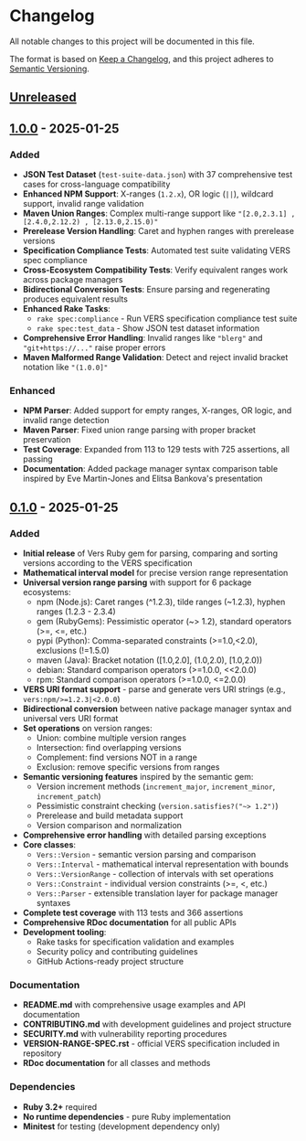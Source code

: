 # Changelog

All notable changes to this project will be documented in this file.

The format is based on [Keep a Changelog](https://keepachangelog.com/en/1.0.0/),
and this project adheres to [Semantic Versioning](https://semver.org/spec/v2.0.0.html).

## [Unreleased]

## [1.0.0] - 2025-01-25

### Added
- **JSON Test Dataset** (`test-suite-data.json`) with 37 comprehensive test cases for cross-language compatibility
- **Enhanced NPM Support**: X-ranges (`1.2.x`), OR logic (`||`), wildcard support, invalid range validation
- **Maven Union Ranges**: Complex multi-range support like `"[2.0,2.3.1] , [2.4.0,2.12.2) , [2.13.0,2.15.0)"`
- **Prerelease Version Handling**: Caret and hyphen ranges with prerelease versions
- **Specification Compliance Tests**: Automated test suite validating VERS spec compliance
- **Cross-Ecosystem Compatibility Tests**: Verify equivalent ranges work across package managers
- **Bidirectional Conversion Tests**: Ensure parsing and regenerating produces equivalent results
- **Enhanced Rake Tasks**: 
  - `rake spec:compliance` - Run VERS specification compliance test suite
  - `rake spec:test_data` - Show JSON test dataset information
- **Comprehensive Error Handling**: Invalid ranges like `"blerg"` and `"git+https://..."` raise proper errors
- **Maven Malformed Range Validation**: Detect and reject invalid bracket notation like `"(1.0.0]"`

### Enhanced
- **NPM Parser**: Added support for empty ranges, X-ranges, OR logic, and invalid range detection
- **Maven Parser**: Fixed union range parsing with proper bracket preservation
- **Test Coverage**: Expanded from 113 to 129 tests with 725 assertions, all passing
- **Documentation**: Added package manager syntax comparison table inspired by Eve Martin-Jones and Elitsa Bankova's presentation

## [0.1.0] - 2025-01-25

### Added

- **Initial release** of Vers Ruby gem for parsing, comparing and sorting versions according to the VERS specification
- **Mathematical interval model** for precise version range representation
- **Universal version range parsing** with support for 6 package ecosystems:
  - npm (Node.js): Caret ranges (^1.2.3), tilde ranges (~1.2.3), hyphen ranges (1.2.3 - 2.3.4)
  - gem (RubyGems): Pessimistic operator (~> 1.2), standard operators (>=, <=, etc.)
  - pypi (Python): Comma-separated constraints (>=1.0,<2.0), exclusions (!=1.5.0)
  - maven (Java): Bracket notation ([1.0,2.0], (1.0,2.0), [1.0,2.0))
  - debian: Standard comparison operators (>=1.0.0, <<2.0.0)
  - rpm: Standard comparison operators (>=1.0.0, <=2.0.0)
- **VERS URI format support** - parse and generate vers URI strings (e.g., `vers:npm/>=1.2.3|<2.0.0`)
- **Bidirectional conversion** between native package manager syntax and universal vers URI format
- **Set operations** on version ranges:
  - Union: combine multiple version ranges
  - Intersection: find overlapping versions
  - Complement: find versions NOT in a range
  - Exclusion: remove specific versions from ranges
- **Semantic versioning features** inspired by the semantic gem:
  - Version increment methods (`increment_major`, `increment_minor`, `increment_patch`)
  - Pessimistic constraint checking (`version.satisfies?("~> 1.2")`)
  - Prerelease and build metadata support
  - Version comparison and normalization
- **Comprehensive error handling** with detailed parsing exceptions
- **Core classes**:
  - `Vers::Version` - semantic version parsing and comparison
  - `Vers::Interval` - mathematical interval representation with bounds
  - `Vers::VersionRange` - collection of intervals with set operations
  - `Vers::Constraint` - individual version constraints (>=, <, etc.)
  - `Vers::Parser` - extensible translation layer for package manager syntaxes
- **Complete test coverage** with 113 tests and 366 assertions
- **Comprehensive RDoc documentation** for all public APIs
- **Development tooling**:
  - Rake tasks for specification validation and examples
  - Security policy and contributing guidelines
  - GitHub Actions-ready project structure

### Documentation

- **README.md** with comprehensive usage examples and API documentation
- **CONTRIBUTING.md** with development guidelines and project structure
- **SECURITY.md** with vulnerability reporting procedures
- **VERSION-RANGE-SPEC.rst** - official VERS specification included in repository
- **RDoc documentation** for all classes and methods

### Dependencies

- **Ruby 3.2+** required
- **No runtime dependencies** - pure Ruby implementation
- **Minitest** for testing (development dependency only)

[Unreleased]: https://github.com/andrew/vers/compare/v1.0.0...HEAD
[1.0.0]: https://github.com/andrew/vers/compare/v0.1.0...v1.0.0
[0.1.0]: https://github.com/andrew/vers/releases/tag/v0.1.0
